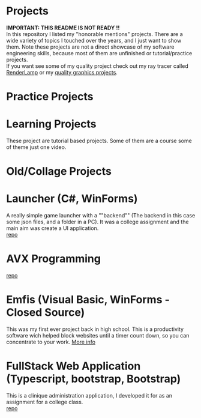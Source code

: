 # Projects
**IMPORTANT: THIS README IS NOT READY !!** <br />
In this repository I listed my "honorable mentions" projects. There are a wide variety of topics I touched over the years, and I just want to show them. Note these projects are not a direct showcase of my software engineering skills, because most of them are unfinished or tutorial/practice projects. <br>
If you want see some of my quality project check out my ray tracer called [RenderLamp](https://github.com/martonban/RenderLamp) or my [quality graphics projects](https://github.com/martonban/GraphicsProjects).

# Practice Projects

 
# Learning Projects
These project are tutorial based projects. Some of them are a course some of theme just one video.  


# Old/Collage Projects



# Launcher (C#, WinForms)
A really simple game launcher with a ""backend"" (The backend in this case some json files, and a folder in a PC). It was a college assignment and the main aim was create a UI application. <br>
[repo](https://github.com/martonban/Launcher)

# AVX Programming
[repo](https://github.com/martonban/AVX_Programing_Uni)

# Emfis (Visual Basic, WinForms - Closed Source)
This was my first ever project back in high school. This is a productivity software wich helped block websites until a timer count down, so you can concentrate to your work. [More info](https://github.com/martonban/Emfis)

# FullStack Web Application (Typescript, bootstrap, Bootstrap)
This is a clinique administration application, I developed it for as an assignment for a college class. <br>
[repo](https://github.com/martonban/FullStackWebAppUniAssignment)
